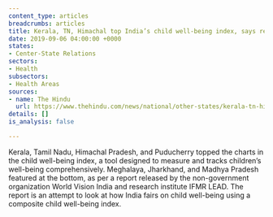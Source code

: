```yaml
---
content_type: articles
breadcrumbs: articles
title: Kerala, TN, Himachal top India’s child well-being index, says report
date: 2019-09-06 04:00:00 +0000
states:
- Center-State Relations
sectors:
- Health
subsectors:
- Health Areas
sources:
- name: The Hindu
  url: https://www.thehindu.com/news/national/other-states/kerala-tn-himachal-tops-indias-child-well-being-index-says-report/article29272084.ece
details: []
is_analysis: false

---
```

Kerala, Tamil Nadu, Himachal Pradesh, and Puducherry topped the charts in the child well-being index, a tool designed to measure and tracks children’s well-being comprehensively. Meghalaya, Jharkhand, and Madhya Pradesh featured at the bottom, as per a report released by the non-government organization World Vision India and research institute IFMR LEAD. The report is an attempt to look at how India fairs on child well-being using a composite child well-being index.